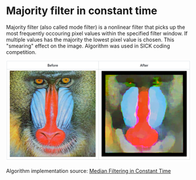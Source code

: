 # Majority filter in constant time

Majority filter (also called mode filter) is a nonlinear filter that picks up the most frequently occouring pixel values within the specified filter window. If multiple values has the majority the lowest pixel value is chosen. This "smearing" effect on the image. Algorithm was used in SICK coding competition.

![Before and after](showcase.png)

Algorithm implementation source: [Median Filtering in Constant Time](https://ieeexplore.ieee.org/document/4287006)
